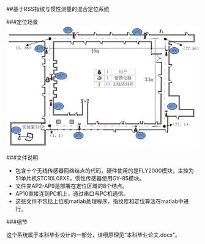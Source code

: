 ##基于RSS指纹与惯性测量的混合定位系统

###定位场景
![](https://raw.githubusercontent.com/jiangqideng/resources/master/RSS_Inertial.jpg)


###文件说明

+ 包含十个无线传感器网络结点的代码，硬件使用的是FLY2000模块，主控为51单片机STC10L08XE，惯性传感器使用GY-85模块。
+ 文件夹AP2-AP9是部署在定位区域的8个结点。
+ AP10直接连到PC机上，通过串口与PC机通信。
+ 这些文件不包括上位机matlab处理程序，指纹库和定位算法在matlab中进行。

###细节

这个系统属于本科毕业设计的一部分，详细原理见“本科毕业论文.docx”。
